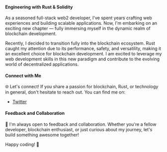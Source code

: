 #### Engineering with Rust & Solidity

As a seasoned full-stack web2 developer, I've spent years crafting web experiences and building scalable applications. Now, I'm embarking on an exciting new chapter — fully immersing myself in the dynamic realm of blockchain development.

Recently, I decided to transition fully into the blockchain ecosystem. Rust caught my attention due to its performance, safety, and versatility, making it an excellent choice for blockchain development. I am excited to leverage my web development skills in this new paradigm and contribute to the evolving world of decentralized applications.

#### Connect with Me

🌐 Let's connect! If you share a passion for blockchain, Rust, or technology in general, don't hesitate to reach out. You can find me on:

- [Twitter](https://twitter.com/DevvickSam)


#### Feedback and Collaboration

🤝 I'm always open to feedback and collaboration. Whether you're a fellow developer, blockchain enthusiast, or just curious about my journey, let's build something awesome together!

Happy coding! 🚀
